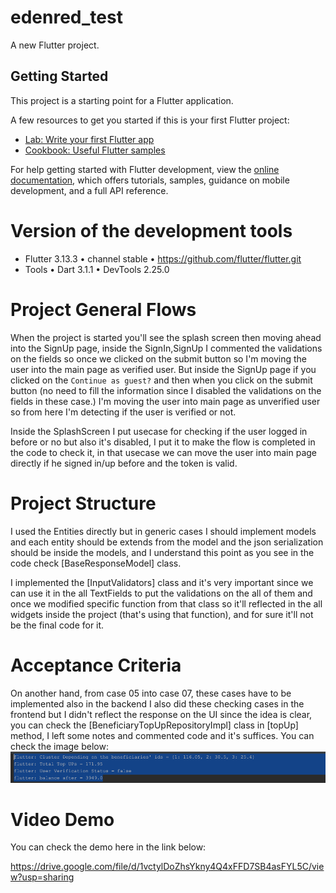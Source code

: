 # edenred_test

A new Flutter project.

## Getting Started

This project is a starting point for a Flutter application.

A few resources to get you started if this is your first Flutter project:

- [Lab: Write your first Flutter app](https://docs.flutter.dev/get-started/codelab)
- [Cookbook: Useful Flutter samples](https://docs.flutter.dev/cookbook)

For help getting started with Flutter development, view the
[online documentation](https://docs.flutter.dev/), which offers tutorials,
samples, guidance on mobile development, and a full API reference.


# Version of the development tools

- Flutter 3.13.3 • channel stable • https://github.com/flutter/flutter.git
- Tools • Dart 3.1.1 • DevTools 2.25.0

# Project General Flows

When the project is started you'll see the splash screen then moving ahead into the 
SignUp page, inside the SignIn,SignUp I commented the validations on the fields so 
once we clicked on the submit button so I'm moving the user into the main page as 
verified user. But inside the SignUp page if you clicked on the `Continue as guest?` 
and then when you click on the submit button (no need to fill the information since I disabled 
the validations on the fields in these case.) I'm moving the user into main page as unverified
user so from here I'm detecting if the user is verified or not.

Inside the SplashScreen I put usecase for checking if the user logged in before or no but 
also it's disabled, I put it to make the flow is completed in the code to check it, in that usecase
we can move the user into main page directly if he signed in/up before and the token is valid.


# Project Structure

I used the Entities directly but in generic cases I should implement models
and each entity should be extends from the model and the json serialization should be inside
the models, and I understand this point as you see in the code check [BaseResponseModel] class.

I implemented the [InputValidators] class and it's very important since we can use it in 
the all TextFields to put the validations on the all of them and once we modified specific 
function from that class so it'll reflected in the all widgets inside the project
(that's using that function), and for sure it'll not be the final code for it.


# Acceptance Criteria 

On another hand, from case 05 into case 07, these cases have to be implemented also in the backend 
I also did these checking cases in the frontend but I didn't reflect the response on the 
UI since the idea is clear, you can check the [BeneficiaryTopUpRepositoryImpl] class 
in [topUp] method, I left some notes and commented code and it's suffices.
You can check the image below:
![img.png](img.png)

# Video Demo

You can check the demo here in the link below:

https://drive.google.com/file/d/1vctylDoZhsYkny4Q4xFFD7SB4asFYL5C/view?usp=sharing


